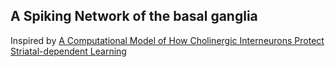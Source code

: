 ## A Spiking Network of the basal ganglia

Inspired by [A Computational Model of How Cholinergic Interneurons Protect Striatal-dependent Learning](https://labs.psych.ucsb.edu/ashby/gregory/AshbyCrossleyJoCN2011.pdf)